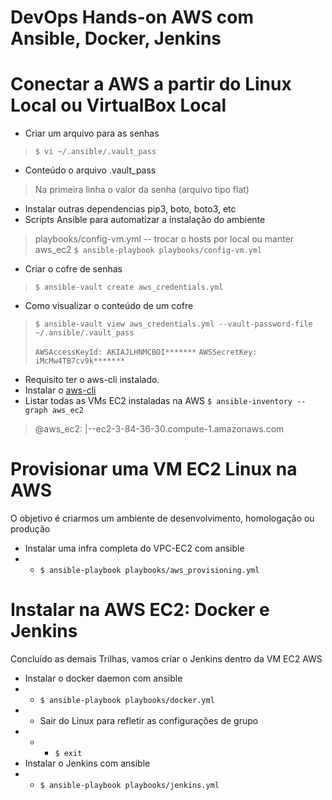 # DevOps Hands-on AWS com Ansible, Docker, Jenkins

# Conectar a AWS a partir do Linux Local ou VirtualBox Local
* Criar um arquivo para as senhas
> `$ vi ~/.ansible/.vault_pass`
* Conteúdo o arquivo .vault_pass
> Na primeira linha o valor da senha (arquivo tipo flat)
* Instalar outras dependencias pip3, boto, boto3, etc
* Scripts Ansible para automatizar a instalação do ambiente
> playbooks/config-vm.yml -- trocar o hosts por local ou manter aws_ec2
> `$ ansible-playbook playbooks/config-vm.yml`
* Criar o cofre de senhas
> `$ ansible-vault create aws_credentials.yml`
* Como visualizar o conteúdo de um cofre
> `$ ansible-vault view aws_credentials.yml --vault-password-file ~/.ansible/.vault_pass`
>
> `AWSAccessKeyId: AKIAJLHNMCBOI*******`
> `AWSSecretKey: iMcMw4TB7cv9k*******`
* Requisito ter o aws-cli instalado.
* Instalar o [aws-cli](https://docs.aws.amazon.com/pt_br/cli/latest/userguide/cli-chap-install.html)
* Listar todas as VMs EC2 instaladas na AWS
`$ ansible-inventory --graph aws_ec2`
> @aws_ec2:
>   |--ec2-3-84-36-30.compute-1.amazonaws.com

# Provisionar uma VM EC2 Linux na AWS
O objetivo é criarmos um ambiente de desenvolvimento, homologação ou produção
* Instalar uma infra completa do VPC-EC2 com ansible
* * `$ ansible-playbook playbooks/aws_provisioning.yml`


# Instalar na AWS EC2: Docker e Jenkins
Concluído as demais Trilhas, vamos criar o Jenkins dentro da VM EC2 AWS
* Instalar o docker daemon com ansible
* * `$ ansible-playbook playbooks/docker.yml`
* * Sair do Linux para refletir as configurações de grupo
* * * `$ exit`
* Instalar o Jenkins com ansible
* * `$ ansible-playbook playbooks/jenkins.yml`

